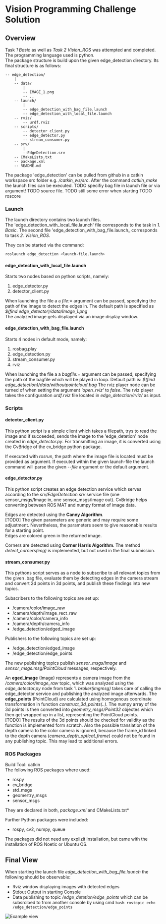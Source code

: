 # Vision Programming Challenge Solution

## Overview
Task *1 Basic* as well as *Task 2 Vision_ROS* was attempted and completed. The programming language used is python.  
The package structure is build upon the given edge_detection directory. Its final structure is as follows:
```
-- edge_detection/
    |
    -- data/
        |
        -- IMAGE_1.png
        -- ..
    -- launch/
        |
        -- edge_detection_with_bag_file.launch
        -- edge_detection_with_local_file.launch
    -- rviz/
        -- urdf.rviz
    -- scripts/
        -- detector_client.py
        -- edge_detector.py
        -- stream_consumer.py
    -- srv/
        |
        --EdgeDetection.srv
    -- CMakeLists.txt
    -- package.xml
    -- README.md
```
The package 'edge_detection' can be pulled from github in a catkin workspace src folder e.g. */catkin_ws/src*. After the command *catkin_make* the launch files can be executed.
TODO specifiy bag file in launch file or via argument! 
TODO source file. 
TODO still some error when starting
TODO roscore

### Launch
The launch directory contains two launch files.  
The 'edge_detection_with_local_file.launch' file corresponds to the task in *1. Basic*. The second file 'edge_detection_with_bag_file.launch_ corresponds to task *2. Vision_ROS*.

They can be started via the command:

```bash
roslaunch edge_detection <launch-file.launch>
```

#### edge_detection_with_local_file.launch
Starts two nodes based on python scripts, namely:
1. edge_detector.py
2. detector_client.py

When launching the file a a *file:=* argument can be passed, specifying the path of the image to detect the edges in. The default path is specified as *$(find edge_detector)/data/Image_1.png*  
The analyzed image gets displayed via an image display window.

#### edge_detection_with_bag_file.launch
Starts 4 nodes in default mode, namely:
1. rosbag.play
2. edge_detection.py
3. stream_consumer.py
4. rviz

When launching the file a a *bagfile:=* argument can be passed, specifying the path of the bagfile which will be played in loop. Default path is: *$(find edge_detection)/data/withoutpointcloud.bag*
The rviz player node can be turned of when setting the argument *'open_rviz'* to *false*. The rviz player takes the configuration *urdf.rviz* file located in *edge_detection/rviz/* as input.

### Scripts
#### detector_client.py
This python script is a simple client which takes a filepath, trys to read the image and if succeeded, sends the image to the 'edge_detetion' node created in *edge_detector.py*. For transmitting an image, it is converted using the CvBridge of the cv_bridge python package.

If executed with *rosrun*, the path where the image file is located must be provided as argument. If executed within the given launch-file the launch command will parse the given *--file* argument or the default argument.

#### edge_detector.py
This python script creates an edge detection service which serves according to the *srv/EdgeDetection.srv* service file (one sensor_msgs/Image in, one sensor_msgs/Image out). CvBridge helps converting between ROS MAT and numpy format of image data. 

Edges are detected using the **Canny Algorithm**.  
[TODO] The given parameters are generic and may require some adjustment. Nevertheless, the parameters seem to give reasonable results for a starting point.  
Edges are colored green in the returned image.

Corners are detected using **Corner Harris Algorithm**. The method *detect_corners(img)* is implemented, but not used in the final submission.

#### stream_consumer.py
This pythons script serves as a node to subscribe to all relevant topics from the given .bag file, evaluate them by detecting edges in the camera stream and convert 2d points in 3d points, and publish these findings into new topics.

Subscribers to the following topics are set up:
- /camera/color/image_raw
- /camera/depth/image_rect_raw
- /camera/color/camera_info
- /camera/depth/camera_info
- /edge_detection/edged_image

Publishers to the following topics are set up:
- /edge_detection/edged_image
- /edge_detection/edge_points

The new publishing topics publish *sensor_msgs/Image* and *sensor_msgs.msg/PointCloud* messages, respectively.

An **eged_image** (Image) represents a camera image from the */camera/color/image_raw* topic, which was analyzed using the *edge_detector.py* node from task 1. *broker(imgmsg)* takes care of calling the edge_detector service and publishing the analyzed image afterwards.
The **edge_points** (PointCloud) are calculated using homogenous coordinate transformation in function *construct_3d_points(..)*. The numpy array of the 3d points is then converted into *geometry_msgs/Point32* objectes which then get wrapped up in a list, representing the PointCloud points.  
[TODO] The results of the 3d points should be checked for validity as the function is implemented form scratch. Also the possible translation of the depth camera to the color camera is ignored, because the frame_id linked to the depth camera (*camera_depth_optical_frame*) could not be found in any publishing topic. This may lead to additional errors.

### ROS Packages
Build Tool: catkin  
The following ROS packages where used:
- rospy
- cv_bridge
- std_msgs
- geomertry_msgs
- sensor_msgs

They are declared in both, *package.xml* and CMakeLists.txt*

Further Python packages were included:
- rospy, cv2, numpy, queue

The packages did not need any explizit installation, but came with the installation of ROS Noetic or Ubuntu OS.

## Final View
When starting the launch file *edge_detection_with_bag_file.launch* the following should be observable:
 - Rviz window displaying images with detected edges
 - Stdout Output in starting Console
 - Data publishing to topic */edge_detetion/edge_points* which can be subsrcibed to from another console by using cmd ```bash rostopic echo /edge_detection/edge_points```

![Example view](docs/screenshot_bag_file_launch.png)